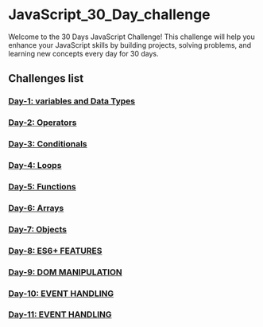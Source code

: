 # JavaScript_30_Day_challenge

Welcome to the 30 Days JavaScript Challenge! This challenge will help you enhance your JavaScript skills by building projects, solving problems, and learning new concepts every day for 30 days.

## Challenges list 

### [Day-1: variables and Data Types](https://github.com/SURENDRA-BABU-VUNNAM/JavaScript-30-Day-challenge/tree/main/01_Day_1_variables_and_data_types)

### [Day-2: Operators](https://github.com/SURENDRA-BABU-VUNNAM/JavaScript-30-Day-challenge/tree/main/02_Day_2_operators)

### [Day-3: Conditionals](https://github.com/SURENDRA-BABU-VUNNAM/JavaScript-30-Day-challenge/tree/main/03_Day_3_conditionals)

### [Day-4: Loops](https://github.com/SURENDRA-BABU-VUNNAM/JavaScript-30-Day-challenge/tree/main/04_Day_4_loops)

### [Day-5: Functions](https://github.com/SURENDRA-BABU-VUNNAM/JavaScript-30-Day-challenge/tree/main/05_Day_5_functions)

### [Day-6: Arrays](https://github.com/SURENDRA-BABU-VUNNAM/JavaScript-30-Day-challenge/tree/main/06_Day_6_arrays)

### [Day-7: Objects](https://github.com/SURENDRA-BABU-VUNNAM/JavaScript-30-Day-challenge/tree/main/07_Day_7_objects) 

### [Day-8: ES6+ FEATURES](https://github.com/SURENDRA-BABU-VUNNAM/JavaScript-30-Day-challenge/tree/main/08_Day_8_ES6P_features) 

### [Day-9: DOM MANIPULATION](https://github.com/SURENDRA-BABU-VUNNAM/JavaScript-30-Day-challenge/tree/main/09_Day_9_dom_manipulation) 

### [Day-10: EVENT HANDLING](https://github.com/SURENDRA-BABU-VUNNAM/JavaScript-30-Day-challenge/tree/main/10_Day_10_event_handling) 

### [Day-11: EVENT HANDLING](https://github.com/SURENDRA-BABU-VUNNAM/JavaScript-30-Day-challenge/tree/main/11_Day_11_promise_async_await) 


